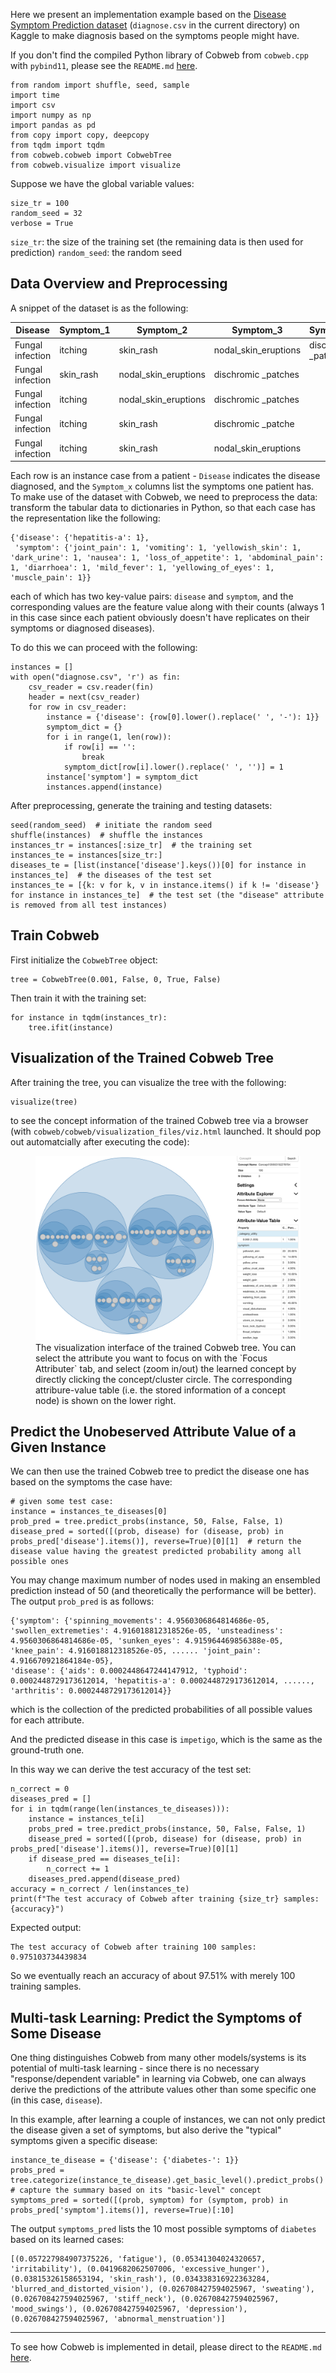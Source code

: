 Here we present an implementation example based on the [Disease Symptom Prediction dataset](https://www.kaggle.com/datasets/itachi9604/disease-symptom-description-dataset?select=dataset.csv) (`diagnose.csv` in the current directory) on Kaggle to make diagnosis based on the symptoms people might have.

If you don't find the compiled Python library of Cobweb from `cobweb.cpp` with `pybind11`, please see the `README.md` [here](https://github.com/Teachable-AI-Lab/cobweb/tree/main). 

    from random import shuffle, seed, sample
    import time
    import csv
    import numpy as np
    import pandas as pd
    from copy import copy, deepcopy
    from tqdm import tqdm
    from cobweb.cobweb import CobwebTree
    from cobweb.visualize import visualize

Suppose we have the global variable values:

    size_tr = 100
    random_seed = 32
    verbose = True

`size_tr`: the size of the training set (the remaining data is then used for prediction)
`random_seed`: the random seed

## Data Overview and Preprocessing

A snippet of the dataset is as the following:

| Disease | Symptom_1 | Symptom_2 | Symptom_3 | Symptom_4 | Symptom_5 | Symptom_6 | Symptom_7 | Symptom_8 | Symptom_9 | Symptom_10 | Symptom_11 | Symptom_12 | Symptom_13 | Symptom_14 | Symptom_15 | Symptom_16 | Symptom_17 |
| --- | --- | --- | --- | --- | --- | --- | --- | --- | --- | --- | --- | --- | --- | --- | --- | --- | --- |
| Fungal infection | itching | skin_rash | nodal_skin_eruptions | dischromic _patches | | | | | | | | | | | | |
| Fungal infection | skin_rash | nodal_skin_eruptions | dischromic _patches | | | | | | | | | | | | | |
| Fungal infection | itching | nodal_skin_eruptions | dischromic _patches | | | | | | | | | | | | | |
| Fungal infection | itching | skin_rash | dischromic _patche | | | | | | | | | | | | | |
| Fungal infection | itching | skin_rash | nodal_skin_eruptions | | | | | | | | | | | | | |

Each row is an instance case from a patient - `Disease` indicates the disease diagnosed, and the `Symptom_x` columns list the symptoms one patient has. To make use of the dataset with Cobweb, we need to preprocess the data: transform the tabular data to dictionaries in Python, so that each case has the representation like the following:

    {'disease': {'hepatitis-a': 1}, 
     'symptom': {'joint_pain': 1, 'vomiting': 1, 'yellowish_skin': 1, 'dark_urine': 1, 'nausea': 1, 'loss_of_appetite': 1, 'abdominal_pain': 1, 'diarrhoea': 1, 'mild_fever': 1, 'yellowing_of_eyes': 1, 'muscle_pain': 1}}

each of which has two key-value pairs: `disease` and `symptom`, and the corresponding values are the feature value along with their counts (always 1 in this case since each patient obviously doesn't have replicates on their symptoms or diagnosed diseases).

To do this we can proceed with the following:

    instances = []
    with open("diagnose.csv", 'r') as fin:
        csv_reader = csv.reader(fin)
        header = next(csv_reader)
        for row in csv_reader:
            instance = {'disease': {row[0].lower().replace(' ', '-'): 1}}
            symptom_dict = {}
            for i in range(1, len(row)):
                if row[i] == '':
                    break
                symptom_dict[row[i].lower().replace(' ', '')] = 1
            instance['symptom'] = symptom_dict
            instances.append(instance)

After preprocessing, generate the training and testing datasets:

    seed(random_seed)  # initiate the random seed
    shuffle(instances)  # shuffle the instances
    instances_tr = instances[:size_tr]  # the training set
    instances_te = instances[size_tr:]
    diseases_te = [list(instance['disease'].keys())[0] for instance in instances_te]  # the diseases of the test set
    instances_te = [{k: v for k, v in instance.items() if k != 'disease'} for instance in instances_te]  # the test set (the "disease" attribute is removed from all test instances)

## Train Cobweb

First initialize the `CobwebTree` object:

    tree = CobwebTree(0.001, False, 0, True, False)

Then train it with the training set:

    for instance in tqdm(instances_tr):
        tree.ifit(instance)

## Visualization of the Trained Cobweb Tree

After training the tree, you can visualize the tree with the following:

    visualize(tree)

to see the concept information of the trained Cobweb tree via a browser (with `cobweb/cobweb/visualization_files/viz.html` launched. It should pop out automatcially after executing the code):

<figure>
    <img src="./viz-example-1.png"
         alt="Visualization of concept formation">
    <figcaption>The visualization interface of the trained Cobweb tree. You can select the attribute you want to focus on with the `Focus Attributer` tab, and select (zoom in/out) the learned concept by directly clicking the concept/cluster circle. The corresponding attribure-value table (i.e. the stored information of a concept node) is shown on the lower right. </figcaption>
</figure>

## Predict the Unobeserved Attribute Value of a Given Instance

We can then use the trained Cobweb tree to predict the disease one has based on the symptoms the case have:

    # given some test case:
    instance = instances_te_diseases[0]
    prob_pred = tree.predict_probs(instance, 50, False, False, 1)
    disease_pred = sorted([(prob, disease) for (disease, prob) in probs_pred['disease'].items()], reverse=True)[0][1]  # return the disease value having the greatest predicted probability among all possible ones

You may change maximum number of nodes used in making an ensembled prediction instead of 50 (and theoretically the performance will be better). The output `prob_pred` is as follows:

    {'symptom': {'spinning_movements': 4.9560306864814686e-05, 'swollen_extremeties': 4.916018812318526e-05, 'unsteadiness': 4.9560306864814686e-05, 'sunken_eyes': 4.915964469856388e-05, 'knee_pain': 4.916018812318526e-05, ...... 'joint_pain': 4.916670921864184e-05}, 
    'disease': {'aids': 0.0002448647244147912, 'typhoid': 0.0002448729173612014, 'hepatitis-a': 0.0002448729173612014, ......, 'arthritis': 0.0002448729173612014}}

which is the collection of the predicted probabilities of all possible values for each attribute.

And the predicted disease in this case is `impetigo`, which is the same as the ground-truth one.

In this way we can derive the test accuracy of the test set:

    n_correct = 0
    diseases_pred = []
    for i in tqdm(range(len(instances_te_diseases))):
        instance = instances_te[i]
        probs_pred = tree.predict_probs(instance, 50, False, False, 1)
        disease_pred = sorted([(prob, disease) for (disease, prob) in probs_pred['disease'].items()], reverse=True)[0][1]
        if disease_pred == diseases_te[i]:
            n_correct += 1
        diseases_pred.append(disease_pred)
    accuracy = n_correct / len(instances_te)
    print(f"The test accuracy of Cobweb after training {size_tr} samples: {accuracy}")

Expected output:

    The test accuracy of Cobweb after training 100 samples: 0.975103734439834

So we eventually reach an accuracy of about 97.51% with merely 100 training samples.

## Multi-task Learning: Predict the Symptoms of Some Disease

One thing distinguishes Cobweb from many other models/systems is its potential of multi-task learning - since there is no necessary "response/dependent variable" in learning via Cobweb, one can always derive the predictions of the attribute values other than some specific one (in this case, `disease`).

In this example, after learning a couple of instances, we can not only predict the disease given a set of symptoms, but also derive the "typical" symptoms given a specific disease:

    instance_te_disease = {'disease': {'diabetes-': 1}}
    probs_pred = tree.categorize(instance_te_disease).get_basic_level().predict_probs()  # capture the summary based on its "basic-level" concept
    symptoms_pred = sorted([(prob, symptom) for (symptom, prob) in probs_pred['symptom'].items()], reverse=True)[:10]

The output `symptoms_pred` lists the 10 most possible symptoms of `diabetes` based on its learned cases:

    [(0.057227984907375226, 'fatigue'), (0.05341304024320657, 'irritability'), (0.0419682062507006, 'excessive_hunger'), (0.03815326158653194, 'skin_rash'), (0.034338316922363284, 'blurred_and_distorted_vision'), (0.026708427594025967, 'sweating'), (0.026708427594025967, 'stiff_neck'), (0.026708427594025967, 'mood_swings'), (0.026708427594025967, 'depression'), (0.026708427594025967, 'abnormal_menstruation')]

---------------------------

To see how Cobweb is implemented in detail, please direct to the `README.md` [here](https://github.com/Teachable-AI-Lab/cobweb).


